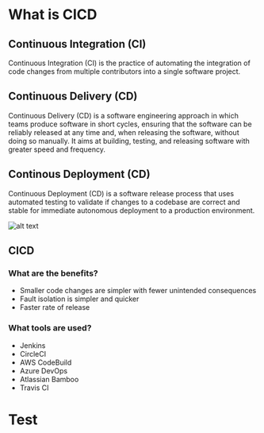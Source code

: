 # What is CICD
## Continuous Integration (CI)
Continuous Integration (CI) is the practice of automating the integration of code changes from multiple contributors into a single software project.

## Continuous Delivery (CD)
Continuous Delivery (CD) is a software engineering approach in which teams produce software in short cycles, ensuring that the software can be reliably released at any time and, when releasing the software, without doing so manually. It aims at building, testing, and releasing software with greater speed and frequency.

## Continous Deployment (CD)
Continuous Deployment (CD) is a software release process that uses automated testing to validate if changes to a codebase are correct and stable for immediate autonomous deployment to a production environment.

![alt text](https://3ovyg21t17l11k49tk1oma21-wpengine.netdna-ssl.com/wp-content/uploads/2015/03/cicdcd.png)

## CICD
### What are the benefits?
- Smaller code changes are simpler with fewer unintended consequences
- Fault isolation is simpler and quicker
- Faster rate of release

### What tools are used?
- Jenkins
- CircleCI
- AWS CodeBuild
- Azure DevOps
- Atlassian Bamboo
- Travis CI

# Test